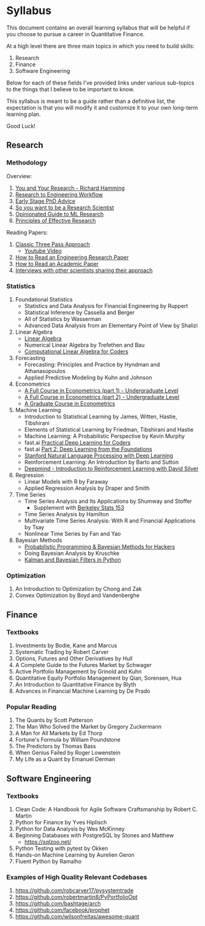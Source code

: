 # Syllabus

This document contains an overall learning syllabus that will be helpful if you choose to pursue a career in
Quantitative Finance.

At a high level there are three main topics in which you need to build skills:

1. Research
2. Finance
3. Software Engineering 

Below for each of these fields I've provided links under various sub-topics to the things that I believe to be
important to know.

This syllabus is meant to be a guide rather than a definitive list, the expectation is that you will modify it
and customize it to your own long-term learning plan. 

Good Luck!

## Research

### Methodology

Overview:
1. [You and Your Research - Richard Hamming](https://www.cs.virginia.edu/~robins/YouAndYourResearch.html) 
2. [Research to Engineering Workflow](http://dustintran.com/blog/a-research-to-engineering-workflow)
3. [Early Stage PhD Advice](https://pg.ucsd.edu/early-stage-PhD-advice.htm)
4. [So you want to be a Research Scientist](https://medium.com/s/story/so-you-want-to-be-a-research-scientist-363c075d3d4c)
5. [Opinionated Guide to ML Research](http://joschu.net/blog/opinionated-guide-ml-research.html?)
6. [Principles of Effective Research](http://michaelnielsen.org/blog/principles-of-effective-research/)

Reading Papers:
1. [Classic Three Pass Approach](https://web.stanford.edu/class/ee384m/Handouts/HowtoReadPaper.pdf) 
    - [Youtube Video](https://www.youtube.com/watch?v=SKxm2HF_-k0)
2. [How to Read an Engineering Research Paper](https://cseweb.ucsd.edu/~wgg/CSE210/howtoread.html)
3. [How to Read an Academic Paper](http://omscs6460.gatech.edu/research-guide/how-to-read-an-academic-paper/)
4. [Interviews with other scientists sharing their approach](https://www.sciencemag.org/careers/2016/03/how-seriously-read-scientific-paper)


### Statistics
1. Foundational Statistics
    - Statistics and Data Analysis for Financial Engineering by Ruppert
    - Statistical Inference by Cassella and Berger
    - All of Statistics by Wasserman
    - Advanced Data Analysis from an Elementary Point of View by Shalizi
2. Linear Algebra
    - [Linear Algebra](https://www.khanacademy.org/math/linear-algebra) 
    - Numerical Linear Algebra by Trefethen and Bau
    - [Computational Linear Algebra for Coders](https://github.com/fastai/numerical-linear-algebra/blob/master/README.md)
3. Forecasting
    - Forecasting: Principles and Practice by Hyndman and Athanasopoulos
    - Applied Predictive Modeling by Kuhn and Johnson
4. Econometrics
    - [A Full Course in Econometrics (part 1) - Undergraduate Level](https://www.youtube.com/watch?v=M_5SLG7sUa0&list=PLwJRxp3blEvZyQBTTOMFRP_TDaSdly3gU)
    - [A Full Course in Econometrics (part 2) - Undergraduate Level](https://www.youtube.com/watch?v=Ky0YCQlQ5ZI&list=PLwJRxp3blEvb7P-7po9AxuBwquPv75LjU)
    - [A Graduate Course in Econometrics](https://www.youtube.com/watch?v=GMVh02WGhoc&list=PLwJRxp3blEvaxmHgI2iOzNP6KGLSyd4dz)
5. Machine Learning
    - Introduction to Statistical Learning by James, Witten, Hastie, Tibshirani
    - Elements of Statistical Learning by Friedman, Tibshirani and Hastie
    - Machine Learning: A Probabilistic Perspective by Kevin Murphy
    - fast.ai [Practical Deep Learning for Coders](https://course.fast.ai/)
    - fast.ai [Part 2: Deep Learning from the Foundations](https://course19.fast.ai/part2)
    - [Stanford Natural Language Processing with Deep Learning](http://web.stanford.edu/class/cs224n/)
    - Reinforcement Learning: An Introduction by Barto and Sutton
    - [Deepmind - Introduction to Reinforcement Learning with David Silver](https://deepmind.com/learning-resources/-introduction-reinforcement-learning-david-silver)
7. Regression
    - Linear Models with R by Faraway
    - Applied Regression Analysis by Draper and Smith
8. Time Series
    - Time Series Analysis and Its Applications by Shumway and Stoffer
        - Supplement with [Berkeley Stats 153](https://www.stat.berkeley.edu/~bartlett/courses/153-fall2010/index.html)
	- Time Series Analysis by Hamilton
	- Multivariate Time Series Analysis: With R and Financial Applications by Tsay
	- Nonlinear Time Series by Fan and Yao
9. Bayesian Methods
    - [Probabilistic Programming & Bayesian Methods for Hackers](http://camdavidsonpilon.github.io/Probabilistic-Programming-and-Bayesian-Methods-for-Hackers/)  
    - Doing Bayesian Analysis by Kruschke
    - [Kalman and Bayesian Filters in Python](https://github.com/rlabbe/Kalman-and-Bayesian-Filters-in-Python)

### Optimization
1. An Introduction to Optimization by Chong and Zak
2. Convex Optimization by Boyd and Vandenberghe 

## Finance

### Textbooks
1. Investments by Bodie, Kane and Marcus
2. Systematic Trading by Robert Carver
3. Options, Futures and Other Derivatives by Hull
4. A Complete Guide to the Futures Market by Schwager
5. Active Portfolio Management by Grinold and Kuhn 
6. Quantitative Equity Portfolio Management by Qian, Sorensen, Hua 
7. An Introduction to Quantitative Finance by Blyth
8. Advances in Financial Machine Learning by De Prado   

### Popular Reading
1. The Quants by Scott Patterson
2. The Man Who Solved the Market by Gregory Zuckermann
3. A Man for All Markets by Ed Thorp
4. Fortune's Formula by William Poundstone
5. The Predictors by Thomas Bass
6. When Genius Failed by Roger Lowenstein
7. My Life as a Quant by Emanuel Derman

## Software Engineering

### Textbooks
1. Clean Code: A Handbook for Agile Software Craftsmanship by Robert C. Martin 
2. Python for Finance by Yves Hiplisch
3. Python for Data Analysis by Wes McKinney
4. Beginning Databases with PostgreSQL by Stones and Matthew
    - https://sqlzoo.net/
5. Python Testing with pytest by Okken
6. Hands-on Machine Learning by Aurelien Geron
7. Fluent Python by Ramalho

### Examples of High Quality Relevant Codebases
1. https://github.com/robcarver17/pysystemtrade
2. https://github.com/robertmartin8/PyPortfolioOpt
3. https://github.com/bashtage/arch
4. https://github.com/facebook/prophet
5. https://github.com/wilsonfreitas/awesome-quant


